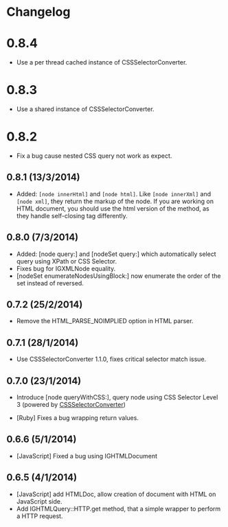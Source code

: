 Changelog
=========

0.8.4
=====

* Use a per thread cached instance of CSSSelectorConverter.

0.8.3
=====

* Use a shared instance of CSSSelectorConverter.

0.8.2
=====

* Fix a bug cause nested CSS query not work as expect.

0.8.1 (13/3/2014)
-----------------

* Added: ``[node innerHtml]`` and ``[node html]``. Like ``[node innerXml]`` and ``[node xml]``, they return the markup of the node. If you are working on HTML document, you should use the html version of the method, as they handle self-closing tag differently.  

0.8.0 (7/3/2014)
-----------------
* Added: [node query:] and [nodeSet query:] which automatically select query using XPath or CSS Selector.
* Fixes bug for IGXMLNode equality.
* [nodeSet enumerateNodesUsingBlock:] now enumerate the order of the set instead of reversed.

0.7.2 (25/2/2014)
-----------------
* Remove the HTML_PARSE_NOIMPLIED option in HTML parser.

0.7.1 (28/1/2014)
-----------------
* Use CSSSelectorConverter 1.1.0, fixes critical selector match issue.

0.7.0 (23/1/2014)
-----------------
+ Introduce [node queryWithCSS:], query node using CSS Selector Level 3 (powered by [CSSSelectorConverter](https://github.com/siuying/CSSSelectorConverter))
- [Ruby] Fixes a bug wrapping return values.

0.6.6 (5/1/2014)
----------------
- [JavaScript] Fixed a bug using IGHTMLDocument

0.6.5 (4/1/2014)
----------------
+ [JavaScript] add HTMLDoc, allow creation of document with HTML on JavaScript side.
+ Add IGHTMLQuery::HTTP.get method, that a simple wrapper to perform a HTTP request.